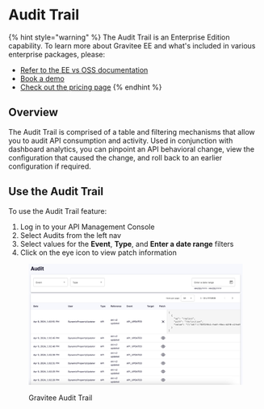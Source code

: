# Audit Trail

{% hint style="warning" %}
The Audit Trail is an Enterprise Edition capability. To learn more about Gravitee EE and what's included in various enterprise packages, please:

* [Refer to the EE vs OSS documentation](../../overview/gravitee-apim-enterprise-edition/)
* [Book a demo](https://app.gitbook.com/o/8qli0UVuPJ39JJdq9ebZ/s/rYZ7tzkLjFVST6ex6Jid/)
* [Check out the pricing page](https://www.gravitee.io/pricing)
{% endhint %}

## Overview

The Audit Trail is comprised of a table and filtering mechanisms that allow you to audit API consumption and activity. Used in conjunction with dashboard analytics, you can pinpoint an API behavioral change, view the configuration that caused the change, and roll back to an earlier configuration if required.&#x20;

## Use the Audit Trail

To use the Audit Trail feature:

1. Log in to your API Management Console
2. Select Audits from the left nav
3. Select values for the **Event**, **Type**, and **Enter a date range** filters
4. Click on the eye icon to view patch information&#x20;

<figure><img src="../../.gitbook/assets/audit trail.png" alt=""><figcaption><p>Gravitee Audit Trail</p></figcaption></figure>
